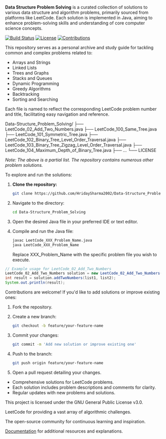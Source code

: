 **Data Structure Problem Solving** is a curated collection of solutions to various data structure and algorithm problems, primarily sourced from platforms like LeetCode. Each solution is implemented in Java, aiming to enhance problem-solving skills and understanding of core computer science concepts.

[![Build Status](https://img.shields.io/badge/build-passing-brightgreen)](https://github.com/HridaySharma2002/Data-Structure_Problem_Solving/actions) [![License](https://img.shields.io/badge/license-GPL%203.0-blue.svg)](https://opensource.org/licenses/GPL-3.0) [![Contributions](https://img.shields.io/badge/contributions-welcome-brightgreen.svg)](https://github.com/HridaySharma2002/Data-Structure_Problem_Solving/pulls)

This repository serves as a personal archive and study guide for tackling common and complex problems related to:

- Arrays and Strings
- Linked Lists
- Trees and Graphs
- Stacks and Queues
- Dynamic Programming
- Greedy Algorithms
- Backtracking
- Sorting and Searching

Each file is named to reflect the corresponding LeetCode problem number and title, facilitating easy navigation and reference.

Data-Structure_Problem_Solving/
├── LeetCode_02_Add_Two_Numbers.java
├── LeetCode_100_Same_Tree.java
├── LeetCode_101_Symmetric_Tree.java
├── LeetCode_102_Binary_Tree_Level_Order_Traversal.java
├── LeetCode_103_Binary_Tree_Zigzag_Level_Order_Traversal.java
├── LeetCode_104_Maximum_Depth_of_Binary_Tree.java
├── ...
└── LICENSE

*Note: The above is a partial list. The repository contains numerous other problem solutions.*

To explore and run the solutions:

1. **Clone the repository:**

   ```bash
   git clone https://github.com/HridaySharma2002/Data-Structure_Problem_Solving.git
   ```

2. Navigate to the directory:

   ```bash
   cd Data-Structure_Problem_Solving
   ```

3. Open the desired Java file in your preferred IDE or text editor.

4. Compile and run the Java file:

   ```bash
   javac LeetCode_XXX_Problem_Name.java
   java LeetCode_XXX_Problem_Name
   ```
   Replace XXX_Problem_Name with the specific problem file you wish to execute.

```java
// Example usage for LeetCode_02_Add_Two_Numbers
LeetCode_02_Add_Two_Numbers solution = new LeetCode_02_Add_Two_Numbers();
int result = solution.addTwoNumbers(list1, list2);
System.out.println(result);
```

Contributions are welcome! If you'd like to add solutions or improve existing ones:

1. Fork the repository.
2. Create a new branch:

   ```bash
   git checkout -b feature/your-feature-name
   ```

3. Commit your changes:

   ```bash
   git commit -m 'Add new solution or improve existing one'
   ```

4. Push to the branch:

   ```bash
   git push origin feature/your-feature-name
   ```

5. Open a pull request detailing your changes.

- Comprehensive solutions for LeetCode problems.
- Each solution includes problem descriptions and comments for clarity.
- Regular updates with new problems and solutions.

This project is licensed under the GNU General Public License v3.0.

LeetCode for providing a vast array of algorithmic challenges.

The open-source community for continuous learning and inspiration.

[Documentation](https://github.com/HridaySharma2002/Data-Structure_Problem_Solving/wiki) for additional resources and explanations.
